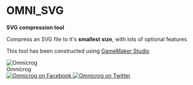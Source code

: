 # OMNI_SVG
<b>SVG compression tool</b>
<p>Compress an SVG file to it's <b>smallest size</b>, with lots of optional features</p>

This tool has been constructed using <a href="http://www.yoyogames.com/gamemaker">GameMaker Studio</a>



<div>
<img title="Omnicrog" src="https://scontent-lhr3-1.xx.fbcdn.net/v/t1.0-1/p160x160/10858540_10205422314899201_8699371067342511992_n.jpg?oh=cecfb57090eb62cfb6316bb5e8a69777&oe=57A7444C">
<br>Omnicrog
<br>
<a href="https://www.facebook.com/omnicrog">
<img title="Omnicrog on Facebook" src="https://pbs.twimg.com/profile_images/3513354941/24aaffa670e634a7da9a087bfa83abe6_normal.png" caption="Omnicrog"></img>
</a>
<a href="https://www.facebook.com/omnicrog">
<img title="Omnicrog on Twitter" src="https://pbs.twimg.com/profile_images/666407537084796928/YBGgi9BO_normal.png" caption="Omnicrog"></img>
</a>
</div>
